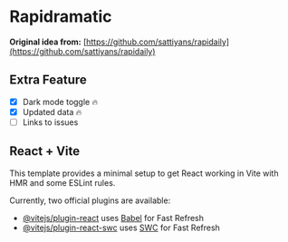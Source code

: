 # Rapidramatic
**Original idea from:** [https://github.com/sattiyans/rapidaily](https://github.com/sattiyans/rapidaily)

## Extra Feature
- [x] Dark mode toggle :fire:
- [x] Updated data :fire:
- [ ] Links to issues

## React + Vite

This template provides a minimal setup to get React working in Vite with HMR and some ESLint rules.

Currently, two official plugins are available:

- [@vitejs/plugin-react](https://github.com/vitejs/vite-plugin-react/blob/main/packages/plugin-react/README.md) uses [Babel](https://babeljs.io/) for Fast Refresh
- [@vitejs/plugin-react-swc](https://github.com/vitejs/vite-plugin-react-swc) uses [SWC](https://swc.rs/) for Fast Refresh
